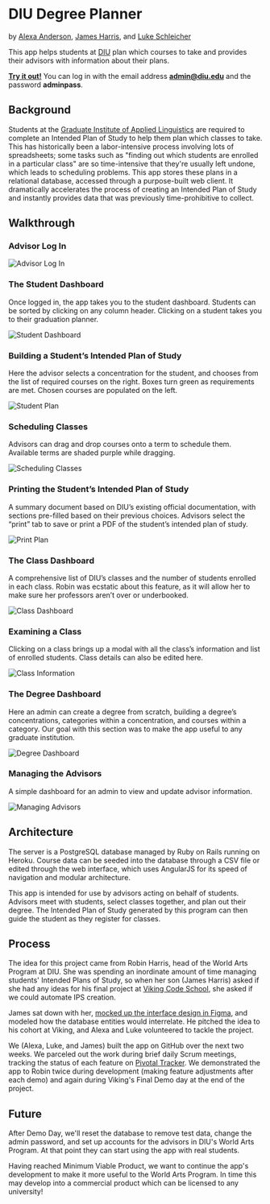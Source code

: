 # DIU Degree Planner

by [Alexa Anderson](http://github.com/PopularDemand), [James Harris](http://github.com/DawnPaladin), and [Luke Schleicher](https://github.com/luke-schleicher)

This app helps students at [DIU](http://www.diu.edu) plan which courses to take and provides their advisors with information about their plans. 

**[Try it out!](https://diu-demo.herokuapp.com/)** You can log in with the email address **admin@diu.edu** and the password **adminpass**.

## Background

Students at the [Graduate Institute of Applied Linguistics](http://www.diu.edu) are required to complete an Intended Plan of Study to help them plan which classes to take. This has historically been a labor-intensive process involving lots of spreadsheets; some tasks such as "finding out which students are enrolled in a particular class" are so time-intensive that they're usually left undone, which leads to scheduling problems. This app stores these plans in a relational database, accessed through a purpose-built web client. It dramatically accelerates the process of creating an Intended Plan of Study and instantly provides data that was previously time-prohibitive to collect.

## Walkthrough

### Advisor Log In

![Advisor Log In](public/login.png)

### The Student Dashboard

Once logged in, the app takes you to the student dashboard. Students can be sorted by clicking on any column header. Clicking on a student takes you to their graduation planner.

![Student Dashboard](public/students.png)

### Building a Student’s Intended Plan of Study

Here the advisor selects a concentration for the student, and chooses from the list of required courses on the right. Boxes turn green as requirements are met. Chosen courses are populated on the left.

![Student Plan](public/student-plan.png)

### Scheduling Classes

Advisors can drag and drop courses onto a term to schedule them. Available terms are shaded purple while dragging.

![Scheduling Classes](public/schedule.png)

### Printing the Student’s Intended Plan of Study

A summary document based on DIU’s existing official documentation, with sections pre-filled based on their previous choices. Advisors select the “print” tab to save or print a PDF of the student’s intended plan of study.

![Print Plan](public/print.png)

### The Class Dashboard

A comprehensive list of DIU’s classes and the number of students enrolled in each class. Robin was ecstatic about this feature, as it will allow her to make sure her professors aren’t over or underbooked.

![Class Dashboard](public/classes.png)

### Examining a Class

Clicking on a class brings up a modal with all the class’s information and list of enrolled students. Class details can also be edited here.

![Class Information](public/new-class.png)

### The Degree Dashboard

Here an admin can create a degree from scratch, building a degree’s concentrations, categories within a concentration, and courses within a category. Our goal with this section was to make the app useful to any graduate institution.

![Degree Dashboard](public/degree.png)

### Managing the Advisors

A simple dashboard for an admin to view and update advisor information.

![Managing Advisors](public/advisors.png)

## Architecture

The server is a PostgreSQL database managed by Ruby on Rails running on Heroku. Course data can be seeded into the database through a CSV file or edited through the web interface, which uses AngularJS for its speed of navigation and modular architecture.

This app is intended for use by advisors acting on behalf of students. Advisors meet with students, select classes together, and plan out their degree. The Intended Plan of Study generated by this program can then guide the student as they register for classes.

## Process

The idea for this project came from Robin Harris, head of the World Arts Program at DIU. She was spending an inordinate amount of time managing students' Intended Plans of Study, so when her son (James Harris) asked if she had any ideas for his final project at [Viking Code School](http://www.vikingcodeschool.com), she asked if we could automate IPS creation.

James sat down with her, [mocked up the interface design in Figma](https://www.figma.com/file/S7BLhv0RpwEUCHf7D2kg6f98/DIU-IPS-mockups), and modeled how the database entities would interrelate. He pitched the idea to his cohort at Viking, and Alexa and Luke volunteered to tackle the project.

We (Alexa, Luke, and James) built the app on GitHub over the next two weeks. We parceled out the work during brief daily Scrum meetings, tracking the status of each feature on [Pivotal Tracker](https://www.pivotaltracker.com/projects/1968955). We demonstrated the app to Robin twice during development (making feature adjustments after each demo) and again during Viking's Final Demo day at the end of the project.

## Future

After Demo Day, we'll reset the database to remove test data, change the admin password, and set up accounts for the advisors in DIU's World Arts Program. At that point they can start using the app with real students.

Having reached Minimum Viable Product, we want to continue the app's development to make it more useful to the World Arts Program. In time this may develop into a commercial product which can be licensed to any university!

